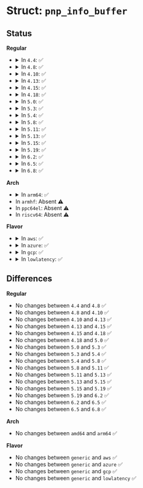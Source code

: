 # Struct: <code>pnp_info_buffer</code>

## Status
<b>Regular</b>
<ul>
<li>
<details>
<summary>In <code>4.4</code>: ✅</summary>

```c
struct pnp_info_buffer {
    char *buffer;
    char *curr;
    long unsigned int size;
    long unsigned int len;
    int stop;
    int error;
};
```
</details>
</li>
<li>
<details>
<summary>In <code>4.8</code>: ✅</summary>

```c
struct pnp_info_buffer {
    char *buffer;
    char *curr;
    long unsigned int size;
    long unsigned int len;
    int stop;
    int error;
};
```
</details>
</li>
<li>
<details>
<summary>In <code>4.10</code>: ✅</summary>

```c
struct pnp_info_buffer {
    char *buffer;
    char *curr;
    long unsigned int size;
    long unsigned int len;
    int stop;
    int error;
};
```
</details>
</li>
<li>
<details>
<summary>In <code>4.13</code>: ✅</summary>

```c
struct pnp_info_buffer {
    char *buffer;
    char *curr;
    long unsigned int size;
    long unsigned int len;
    int stop;
    int error;
};
```
</details>
</li>
<li>
<details>
<summary>In <code>4.15</code>: ✅</summary>

```c
struct pnp_info_buffer {
    char *buffer;
    char *curr;
    long unsigned int size;
    long unsigned int len;
    int stop;
    int error;
};
```
</details>
</li>
<li>
<details>
<summary>In <code>4.18</code>: ✅</summary>

```c
struct pnp_info_buffer {
    char *buffer;
    char *curr;
    long unsigned int size;
    long unsigned int len;
    int stop;
    int error;
};
```
</details>
</li>
<li>
<details>
<summary>In <code>5.0</code>: ✅</summary>

```c
struct pnp_info_buffer {
    char *buffer;
    char *curr;
    long unsigned int size;
    long unsigned int len;
    int stop;
    int error;
};
```
</details>
</li>
<li>
<details>
<summary>In <code>5.3</code>: ✅</summary>

```c
struct pnp_info_buffer {
    char *buffer;
    char *curr;
    long unsigned int size;
    long unsigned int len;
    int stop;
    int error;
};
```
</details>
</li>
<li>
<details>
<summary>In <code>5.4</code>: ✅</summary>

```c
struct pnp_info_buffer {
    char *buffer;
    char *curr;
    long unsigned int size;
    long unsigned int len;
    int stop;
    int error;
};
```
</details>
</li>
<li>
<details>
<summary>In <code>5.8</code>: ✅</summary>

```c
struct pnp_info_buffer {
    char *buffer;
    char *curr;
    long unsigned int size;
    long unsigned int len;
    int stop;
    int error;
};
```
</details>
</li>
<li>
<details>
<summary>In <code>5.11</code>: ✅</summary>

```c
struct pnp_info_buffer {
    char *buffer;
    char *curr;
    long unsigned int size;
    long unsigned int len;
    int stop;
    int error;
};
```
</details>
</li>
<li>
<details>
<summary>In <code>5.13</code>: ✅</summary>

```c
struct pnp_info_buffer {
    char *buffer;
    char *curr;
    long unsigned int size;
    long unsigned int len;
    int stop;
    int error;
};
```
</details>
</li>
<li>
<details>
<summary>In <code>5.15</code>: ✅</summary>

```c
struct pnp_info_buffer {
    char *buffer;
    char *curr;
    long unsigned int size;
    long unsigned int len;
    int stop;
    int error;
};
```
</details>
</li>
<li>
<details>
<summary>In <code>5.19</code>: ✅</summary>

```c
struct pnp_info_buffer {
    char *buffer;
    char *curr;
    long unsigned int size;
    long unsigned int len;
    int stop;
    int error;
};
```
</details>
</li>
<li>
<details>
<summary>In <code>6.2</code>: ✅</summary>

```c
struct pnp_info_buffer {
    char *buffer;
    char *curr;
    long unsigned int size;
    long unsigned int len;
    int stop;
    int error;
};
```
</details>
</li>
<li>
<details>
<summary>In <code>6.5</code>: ✅</summary>

```c
struct pnp_info_buffer {
    char *buffer;
    char *curr;
    long unsigned int size;
    long unsigned int len;
    int stop;
    int error;
};
```
</details>
</li>
<li>
<details>
<summary>In <code>6.8</code>: ✅</summary>

```c
struct pnp_info_buffer {
    char *buffer;
    char *curr;
    long unsigned int size;
    long unsigned int len;
    int stop;
    int error;
};
```
</details>
</li>
</ul>
<b>Arch</b>
<ul>
<li>
<details>
<summary>In <code>arm64</code>: ✅</summary>

```c
struct pnp_info_buffer {
    char *buffer;
    char *curr;
    long unsigned int size;
    long unsigned int len;
    int stop;
    int error;
};
```
</details>
</li>
<li>
In <code>armhf</code>: Absent ⚠️
</li>
<li>
In <code>ppc64el</code>: Absent ⚠️
</li>
<li>
In <code>riscv64</code>: Absent ⚠️
</li>
</ul>
<b>Flavor</b>
<ul>
<li>
<details>
<summary>In <code>aws</code>: ✅</summary>

```c
struct pnp_info_buffer {
    char *buffer;
    char *curr;
    long unsigned int size;
    long unsigned int len;
    int stop;
    int error;
};
```
</details>
</li>
<li>
<details>
<summary>In <code>azure</code>: ✅</summary>

```c
struct pnp_info_buffer {
    char *buffer;
    char *curr;
    long unsigned int size;
    long unsigned int len;
    int stop;
    int error;
};
```
</details>
</li>
<li>
<details>
<summary>In <code>gcp</code>: ✅</summary>

```c
struct pnp_info_buffer {
    char *buffer;
    char *curr;
    long unsigned int size;
    long unsigned int len;
    int stop;
    int error;
};
```
</details>
</li>
<li>
<details>
<summary>In <code>lowlatency</code>: ✅</summary>

```c
struct pnp_info_buffer {
    char *buffer;
    char *curr;
    long unsigned int size;
    long unsigned int len;
    int stop;
    int error;
};
```
</details>
</li>
</ul>

## Differences
<b>Regular</b>
<ul>
<li>
No changes between <code>4.4</code> and <code>4.8</code> ✅
</li>
<li>
No changes between <code>4.8</code> and <code>4.10</code> ✅
</li>
<li>
No changes between <code>4.10</code> and <code>4.13</code> ✅
</li>
<li>
No changes between <code>4.13</code> and <code>4.15</code> ✅
</li>
<li>
No changes between <code>4.15</code> and <code>4.18</code> ✅
</li>
<li>
No changes between <code>4.18</code> and <code>5.0</code> ✅
</li>
<li>
No changes between <code>5.0</code> and <code>5.3</code> ✅
</li>
<li>
No changes between <code>5.3</code> and <code>5.4</code> ✅
</li>
<li>
No changes between <code>5.4</code> and <code>5.8</code> ✅
</li>
<li>
No changes between <code>5.8</code> and <code>5.11</code> ✅
</li>
<li>
No changes between <code>5.11</code> and <code>5.13</code> ✅
</li>
<li>
No changes between <code>5.13</code> and <code>5.15</code> ✅
</li>
<li>
No changes between <code>5.15</code> and <code>5.19</code> ✅
</li>
<li>
No changes between <code>5.19</code> and <code>6.2</code> ✅
</li>
<li>
No changes between <code>6.2</code> and <code>6.5</code> ✅
</li>
<li>
No changes between <code>6.5</code> and <code>6.8</code> ✅
</li>
</ul>
<b>Arch</b>
<ul>
<li>
No changes between <code>amd64</code> and <code>arm64</code> ✅
</li>
</ul>
<b>Flavor</b>
<ul>
<li>
No changes between <code>generic</code> and <code>aws</code> ✅
</li>
<li>
No changes between <code>generic</code> and <code>azure</code> ✅
</li>
<li>
No changes between <code>generic</code> and <code>gcp</code> ✅
</li>
<li>
No changes between <code>generic</code> and <code>lowlatency</code> ✅
</li>
</ul>
